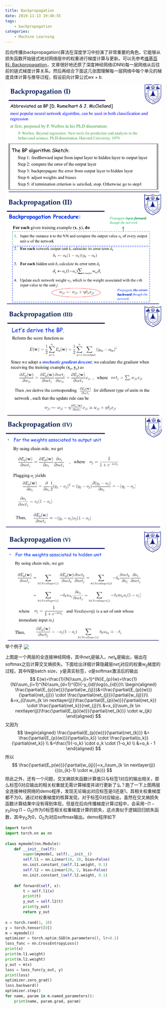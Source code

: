 ```yaml
---
title: Backpropagation
date: 2019-11-13 19:46:55
tags:
	- backpropagation
categories:
	- Machine Learning
---
```


后向传播(backpropagation)算法在深度学习中扮演了非常重要的角色，它能够从损失函数开始链式地对网络层中的权重进行梯度计算与更新。可以先参考[维基百科: Backpropagation](https://en.wikipedia.org/wiki/Backpropagation)，文章很好地还原了深度神经网络(DNN)每一层网络从后往前的链式梯度计算关系。然后再结合下面这几张图理解每一层网络中每个单元的梯度具体计算与推导过程，假设前向计算公式$wx + b$.


<div align="center">
    <img src="/images/backpropagation/bp1.png">
</div>

<div align="center">
    <img src="/images/backpropagation/bp2.png">
</div>

<div align="center">
    <img src="/images/backpropagation/bp3.png">
</div>

<div align="center">
    <img src="/images/backpropagation/bp4.png">
</div>

<div align="center">
    <img src="/images/backpropagation/bp5.png">
</div>
举个例子

<img src="/images/bp6.svg" align="center">

上图是一个两层的全连接神经网络，其中$net_{i}$是输入，$net_{k}$是输出，输出在softmax之后计算交叉熵损失。下面给出详细计算隐藏层$net_{j}$对应的权重$w_{ij}$梯度的过程，其中$N$是batch size，$y$是真实标签，$o$是softmax激活后的输出
$$
E(w)=\frac{1}{N}\sum_{i=1}^{N}E_{p}(w)=\frac{1}{N}\sum_{i=1}^{N}\sum_{d=1}^{D}{-y_{id}\log{o_{id}}}\\
\begin{aligned}
\frac{\partial{E_{p}(w)}}{\partial{w_{ij}}}&=\frac{\partial{E_{p}(w)}}{\partial{net_{j}}} \cdot \frac{\partial{net_{j}}}{\partial{w_{ij}}}\\
&=x_{i}\sum_{k \in nextlayer(j)}\frac{\partial{E_{p}(w)}}{\partial{net_k}} \cdot \frac{\partial{net_k}}{net_{j}}\\
&=x_{i}\sum_{k \in nextlayer(j)}\frac{\partial{E_{p}(w)}}{\partial{net_{k}}} \cdot w_{jk}
\end{aligned}
$$
又因为
$$
\begin{aligned}
\frac{\partial{E_{p}(w)}}{\partial{net_{k}}} &= \frac{\partial{E_{p}(w)}}{\partial{o_k}} \cdot \frac{\partial{o_k}}{\partial{net_k}} \\
&=\frac{1}{-o_k} \cdot o_k \cdot (1-o_k) \\
&=o_k - 1
\end{aligned}
$$
所以
$$
\frac{\partial{E_p(w)}}{\partial{w_{ij}}}=x_i\sum_{k \in nextlayer(j)}{((o_{k}-1) \cdot w_{jk})}
$$
除此之外，还有一个问题，交叉熵损失函数计算值只与标签1对应的输出相关，那么标签0对应输出的相关权重就无需计算梯度并进行更新了么？跑了一下上图两层全连接神经网络的demo程序，发现无论输出对应标签是0还是1，其相关权重梯度都不为0。通过对权重梯度的核算发现，对于标签0对应输出，虽然在交叉熵损失函数计算结果中没有得到体现，但是在后向传播梯度计算过程中，会采用$-(1-y_0)\log{(1-O_0)}$作为0标签相关权重梯度计算的损失，这点类似于逻辑回归损失函数，其中$y_0$为0，$O_0$为对应softmax输出。demo程序如下

```python
import torch
import torch.nn as nn

class mymodel(nn.Module):
    def __init__(self):
        super(mymodel, self).__init__()
        self.l1 = nn.Linear(10, 20, bias=False)
        nn.init.constant_(self.l1.weight, 0.1)
        self.l2 = nn.Linear(20, 2, bias=False)
        nn.init.constant_(self.l2.weight, 0.1)

    def forward(self, x):
        t = self.l1(x)
        print(t)
        y_out = self.l2(t)
        print(y_out)
        return y_out

x = torch.rand(1, 10)
y = torch.tensor([0])
m = mymodel()
optimizer = torch.optim.SGD(m.parameters(), lr=0.1)
loss_func = nn.CrossEntropyLoss()
print(x)
print(m.l1.weight)
print(m.l2.weight)
y_out = m(x)
loss = loss_func(y_out, y)
print(loss)
optimizer.zero_grad()
loss.backward()
optimizer.step()
for name, param in m.named_parameters():
    print(name, param.grad, param)

```

